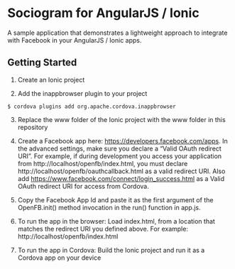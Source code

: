 # Sociogram for AngularJS / Ionic #

A sample application that demonstrates a lightweight approach to integrate with Facebook in your AngularJS / Ionic apps.


## Getting Started ##

1. Create an Ionic project

2. Add the inappbrowser plugin to your project

  ```
  $ cordova plugins add org.apache.cordova.inappbrowser
  ```

3. Replace the www folder of the Ionic project with the www folder in this repository

4. Create a Facebook app here: https://developers.facebook.com/apps. In the advanced settings, make sure you declare a “Valid OAuth redirect URI”. For example, if during development you access your application from http://localhost/openfb/index.html, you must declare http://localhost/openfb/oauthcallback.html as a valid redirect URI. Also add https://www.facebook.com/connect/login_success.html as a Valid OAuth redirect URI for access from Cordova.

5. Copy the Facebook App Id and paste it as the first argument of the OpenFB.init() method invocation in the run() function in app.js.

6. To run the app in the browser: Load index.html, from a location that matches the redirect URI you defined above. For example: http://localhost/openfb/index.html

7. To run the app in Cordova: Build the Ionic project and run it as a Cordova app on your device
